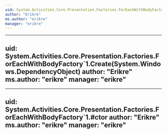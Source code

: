 ```yaml
---
uid: System.Activities.Core.Presentation.Factories.ForEachWithBodyFactory`1
author: "Erikre"
ms.author: "erikre"
manager: "erikre"
---
```


---
uid: System.Activities.Core.Presentation.Factories.ForEachWithBodyFactory`1.Create(System.Windows.DependencyObject)
author: "Erikre"
ms.author: "erikre"
manager: "erikre"
---

---
uid: System.Activities.Core.Presentation.Factories.ForEachWithBodyFactory`1.#ctor
author: "Erikre"
ms.author: "erikre"
manager: "erikre"
---
